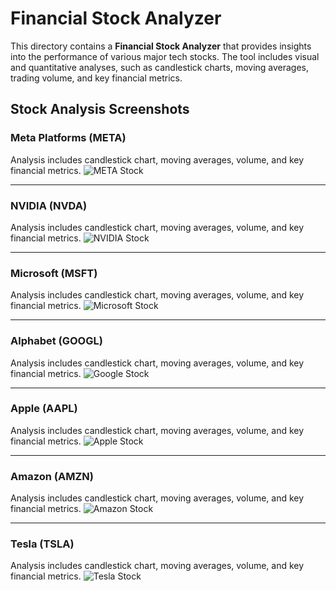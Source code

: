 # Financial Stock Analyzer

This directory contains a **Financial Stock Analyzer** that provides insights into the performance of various major tech stocks. The tool includes visual and quantitative analyses, such as candlestick charts, moving averages, trading volume, and key financial metrics.

## Stock Analysis Screenshots

### Meta Platforms (META)

Analysis includes candlestick chart, moving averages, volume, and key financial metrics.
![META Stock](https://drive.google.com/uc?id=1OPcj-WlnGMyONXRjyp1QDCBR2lWTaNqi)

---

### NVIDIA (NVDA)

Analysis includes candlestick chart, moving averages, volume, and key financial metrics.
![NVIDIA Stock](https://drive.google.com/uc?id=1iI6SImIhl0T-YLXipaxV9XKaSMyfbM1Z)

---

### Microsoft (MSFT)

Analysis includes candlestick chart, moving averages, volume, and key financial metrics.
![Microsoft Stock](https://drive.google.com/uc?id=1pIqsF19wJLBM1Qy0ybFLpTO5AjWvpO9z)

---

### Alphabet (GOOGL)

Analysis includes candlestick chart, moving averages, volume, and key financial metrics.
![Google Stock](https://drive.google.com/uc?id=1ODwVBCoWsH3k1837_e6dR8Zi-sh7BypH)

---

### Apple (AAPL)

Analysis includes candlestick chart, moving averages, volume, and key financial metrics.
![Apple Stock](https://drive.google.com/uc?id=1Syc5B4WJ6qqw8h-G-tKAQU0qRa-ubm7X)

---

### Amazon (AMZN)

Analysis includes candlestick chart, moving averages, volume, and key financial metrics.
![Amazon Stock](https://drive.google.com/uc?id=1QEsHEhGZ-OYJNr2IAZ_W2pozETVqYKs3)

---

### Tesla (TSLA)

Analysis includes candlestick chart, moving averages, volume, and key financial metrics.
![Tesla Stock](https://drive.google.com/uc?id=128LIw7tG7ZSUWtKHbdRzBrQat-8Gdaam)
